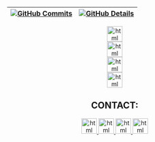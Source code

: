  
 | [![GitHub Commits](http://github-profile-summary-cards.vercel.app/api/cards/productive-time?username=katson1&theme=dracula&utcOffset=-3)](#) | [![GitHub Details](http://github-profile-summary-cards.vercel.app/api/cards/profile-details?username=katson1&theme=dracula)](#) |  
 | ----------- | ----------- |


<div align="center">

<img src="https://skillicons.dev/icons?i=javascript,nodejs,express,php,laravel" alt="html" height="36" />
<br/>
<img src="https://skillicons.dev/icons?i=css,html,vue,react" alt="html" height="36"/>
<br/>
<img src="https://skillicons.dev/icons?i=mongodb,postgres,mysql" alt="html" height="36"/>
<br/>
<img src="https://skillicons.dev/icons?i=git,vscode,docker,aws,linux,postman,jenkins" alt="html" height="36"/>

## CONTACT:
<a href="https://github.com/katson1">
<img src="https://skillicons.dev/icons?i=github" alt="html" height="36"/>
</a>
<a href="https://discordapp.com/users/210789016675549184">
<img src="https://skillicons.dev/icons?i=discord" alt="html" height="36"/>
</a>
<a href="https://www.linkedin.com/in/katsonmatheus/">
<img src="https://skillicons.dev/icons?i=linkedin" alt="html" height="36"/>
</a>
<a href="mailto:katson.alves@ccc.ufcg.edu.br">
<img src="https://skillicons.dev/icons?i=gmail" alt="html" height="36"/>
</a>

</div>
  

  



